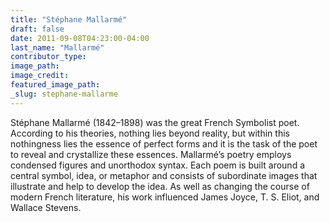 ```yaml
---
title: "Stéphane Mallarmé"
draft: false
date: 2011-09-08T04:23:00-04:00
last_name: "Mallarmé"
contributor_type:
image_path:
image_credit:
featured_image_path:
_slug: stephane-mallarme
---
```


Stéphane Mallarmé (1842–1898) was the great French Symbolist poet. According to his theories, nothing lies beyond reality, but within this nothingness lies the essence of perfect forms and it is the task of the poet to reveal and crystallize these essences. Mallarmé’s poetry employs condensed figures and unorthodox syntax. Each poem is built around a central symbol, idea, or metaphor and consists of subordinate images that illustrate and help to develop the idea. As well as changing the course of modern French literature, his work influenced James Joyce, T. S. Eliot, and Wallace Stevens.


